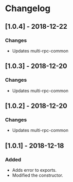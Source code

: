 # Changelog

## [1.0.4] - 2018-12-22
### Changes
- Updates multi-rpc-common

## [1.0.3] - 2018-12-20
### Changes
- Updates multi-rpc-common

## [1.0.2] - 2018-12-20
### Changes
- Updates multi-rpc-common

## [1.0.1] - 2018-12-18
### Added
- Adds error to exports.
- Modified the constructor.